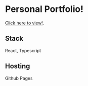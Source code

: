 # Personal Portfolio!
[Click here to view!](https://skboyle.github.io/SKBPortfolio/).
## Stack
React, Typescript
## Hosting
Github Pages
